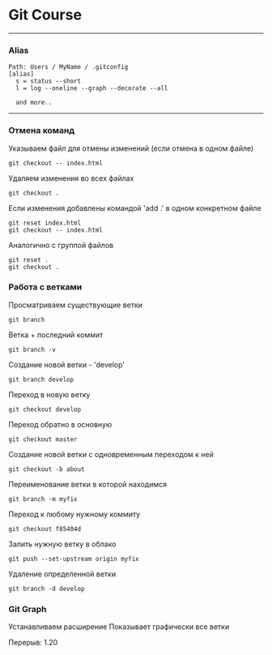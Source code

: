 # Git Course

---

### Alias

```
Path: Users / MyName / .gitconfig
[alias]
  s = status --short
  l = log --oneline --graph --decorate --all

  and more..
```

---

### Отмена команд

Указываем файл для отмены изменений (если отмена в одном файле)

```
git checkout -- index.html
```

Удаляем изменения во всех файлах

```
git checkout .
```

Если изменения добавлены командой 'add .' в одном конкретном файле

```
git reset index.html
git checkout -- index.html
```

Аналогично с группой файлов

```
git reset .
git checkout .
```

### Работа с ветками

Просматриваем существующие ветки

```
git branch
```

Ветка + последний коммит

```
git branch -v
```

Создание новой ветки - 'develop'

```
git branch develop
```

Переход в новую ветку

```
git checkout develop
```

Переход обратно в основную

```
git checkout master
```

Создание новой ветки с одновременным переходом к ней

```
git checkout -b about
```

Переименование ветки в которой находимся

```
git branch -m myfix
```

Переход к любому нужному коммиту

```
git checkout f85404d
```

Залить нужную ветку в облако

```
git push --set-upstream origin myfix
```

Удаление определенной ветки

```
git branch -d develop
```

### Git Graph

Устанавливаем расширение
Показывает графически все ветки

Перерыв: 1.20

